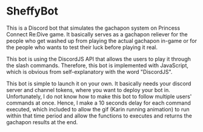 # SheffyBot

This is a Discord bot that simulates the gachapon system on Princess Connect Re:Dive game. It basically serves as a gachapon reliever for the people who get washed up from playing the actual gachapon in-game or for the people who wants to test their luck before playing it real.

This bot is using the DiscordJS API that allows the users to play it through the slash commands. Therefore, this bot is implemented with JavaScript, which is obvious from self-explanatory with the word "DiscordJS".

This bot is simple to launch it on your own. It basically needs your discord server and channel tokens, where you want to deploy your bot in. Unfortunately, I do not know how to make this bot to follow multiple users' commands at once. Hence, I make a 10 seconds delay for each command executed, which included to allow the gif (Karin running animation) to run within that time period and allow the functions to executes and returns the gachapon results at the end.
